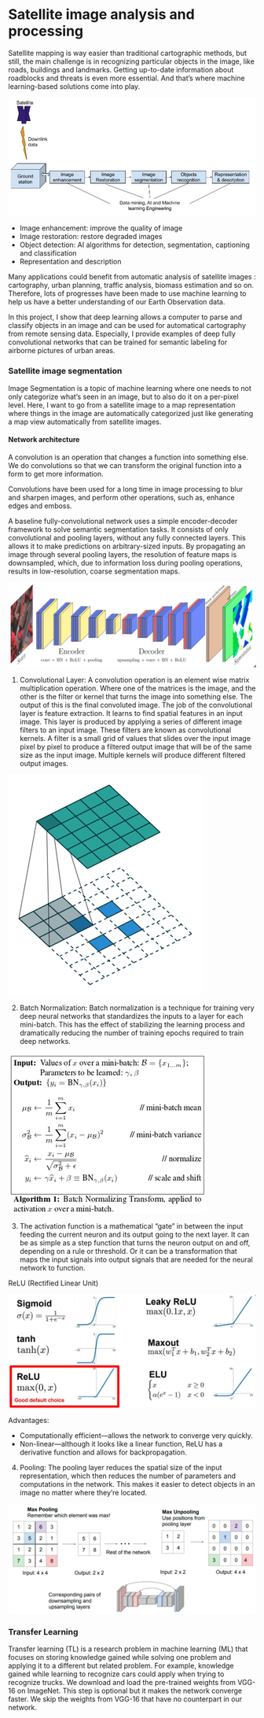 # Satellite image analysis and processing

Satellite mapping is way easier than traditional cartographic methods, but still, the main challenge is in recognizing particular objects in the image, like roads, buildings and landmarks. Getting up-to-date information about roadblocks and threats is even more essential. And that’s where machine learning-based solutions come into play.

![](images/block_diagram2.jpg)

- Image enhancement: improve the quality of image
- Image restoration: restore degraded images
- Object detection: AI algorithms for detection, segmentation, captioning and classification
- Representation and description

Many applications could benefit from automatic analysis of satellite images : cartography, urban planning, traffic analysis, biomass estimation and so on. Therefore, lots of progresses have been made to use machine learning to help us have a better understanding of our Earth Observation data.

In this project, I show that deep learning allows a computer to parse and classify objects in an image and can be used for automatical cartography from remote sensing data. Especially, I provide examples of deep fully convolutional networks that can be trained for semantic labeling for airborne pictures of urban areas.

### Satellite image segmentation

Image Segmentation is a topic of machine learning where one needs to not only categorize what’s seen in an image, but to also do it on a per-pixel level. Here, I want to go from a satellite image to a map representation where things in the image are automatically categorized just like generating a map view automatically from satellite images.

#### Network architecture
A convolution is an operation that changes a function into something else. We do convolutions so that we can transform the original function into a form to get more information.

Convolutions have been used for a long time in image processing to blur and sharpen images, and perform other operations, such as, enhance edges and emboss.


A baseline fully-convolutional network uses a simple encoder-decoder framework to solve semantic segmentation tasks. It consists of only convolutional and pooling layers, without any fully connected layers. This allows it to make predictions on arbitrary-sized inputs. By propagating an image through several pooling layers, the resolution of feature maps is downsampled, which, due to information loss during pooling operations, results in low-resolution, coarse segmentation maps.

![](images/net_architecture.png)

1. Convolutional Layer: A convolution operation is an element wise matrix multiplication operation. Where one of the matrices is the image, and the other is the filter or kernel that turns the image into something else. The output of this is the final convoluted image.
The job of the convolutional layer is feature extraction. It learns to find spatial features in an input image. This layer is produced by applying a series of different image filters to an input image. These filters are known as convolutional kernels. A filter is a small grid of values that slides over the input image pixel by pixel to produce a filtered output image that will be of the same size as the input image.  Multiple kernels will produce different filtered output images.

![](images/convolution.gif)

2. Batch Normalization: Batch normalization is a technique for training very deep neural networks that standardizes the inputs to a layer for each mini-batch. This has the effect of stabilizing the learning process and dramatically reducing the number of training epochs required to train deep networks.

![](images/bn.png)

3. The activation function is a mathematical “gate” in between the input feeding the current neuron and its output going to the next layer. It can be as simple as a step function that turns the neuron output on and off, depending on a rule or threshold. Or it can be a transformation that maps the input signals into output signals that are needed for the neural network to function.

ReLU (Rectified Linear Unit)

![](images/relu.jpeg)

Advantages: 
- Computationally efficient—allows the network to converge very quickly.
- Non-linear—although it looks like a linear function, ReLU has a derivative function and allows for backpropagation.

4. Pooling: The pooling layer reduces the spatial size of the input representation, which then reduces the number of parameters and computations in the network. This makes it easier to detect objects in an image no matter where they’re located.

![](images/pooling.png)

### Transfer Learning
Transfer learning (TL) is a research problem in machine learning (ML) that focuses on storing knowledge gained while solving one problem and applying it to a different but related problem. For example, knowledge gained while learning to recognize cars could apply when trying to recognize trucks. 
We download and load the pre-trained weights from VGG-16 on ImageNet. This step is optional but it makes the network converge faster. We skip the weights from VGG-16 that have no counterpart in our network.

